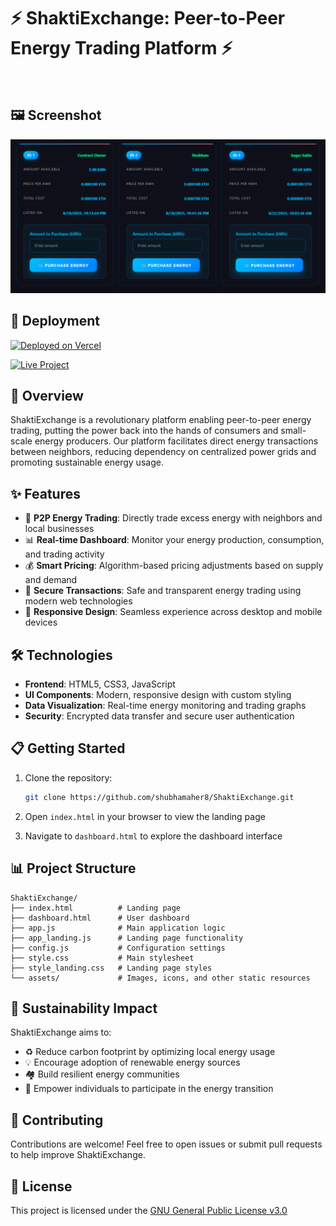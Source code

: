 # ⚡ ShaktiExchange: Peer-to-Peer Energy Trading Platform ⚡

&nbsp;

## 🖼️ Screenshot
![ShaktiExchange Dashboard](assets/dashboard.png)

## 🚀 Deployment 

[![Deployed on Vercel](https://img.shields.io/badge/Deployed%20on-Vercel-black?style=for-the-badge&logo=vercel)](shakti-exchange.vercel.app/)

[![Live Project](https://img.shields.io/badge/Live%20Project-shakti--exchange.vercel.app-green?style=for-the-badge&logo=vercel)](shakti-exchange.vercel.app/)

## 🌟 Overview

ShaktiExchange is a revolutionary platform enabling peer-to-peer energy trading, putting the power back into the hands of consumers and small-scale energy producers. Our platform facilitates direct energy transactions between neighbors, reducing dependency on centralized power grids and promoting sustainable energy usage.

## ✨ Features

- 🔄 **P2P Energy Trading**: Directly trade excess energy with neighbors and local businesses
- 📊 **Real-time Dashboard**: Monitor your energy production, consumption, and trading activity
- 💰 **Smart Pricing**: Algorithm-based pricing adjustments based on supply and demand
- 🔐 **Secure Transactions**: Safe and transparent energy trading using modern web technologies
- 📱 **Responsive Design**: Seamless experience across desktop and mobile devices

## 🛠️ Technologies

- **Frontend**: HTML5, CSS3, JavaScript
- **UI Components**: Modern, responsive design with custom styling
- **Data Visualization**: Real-time energy monitoring and trading graphs
- **Security**: Encrypted data transfer and secure user authentication

## 📋 Getting Started

1. Clone the repository:
   ```bash
   git clone https://github.com/shubhamaher8/ShaktiExchange.git
   ```

2. Open `index.html` in your browser to view the landing page

3. Navigate to `dashboard.html` to explore the dashboard interface

## 📊 Project Structure

```
ShaktiExchange/
├── index.html          # Landing page
├── dashboard.html      # User dashboard
├── app.js              # Main application logic
├── app_landing.js      # Landing page functionality
├── config.js           # Configuration settings
├── style.css           # Main stylesheet
├── style_landing.css   # Landing page styles
└── assets/             # Images, icons, and other static resources
```

## 🌱 Sustainability Impact

ShaktiExchange aims to:

- ♻️ Reduce carbon footprint by optimizing local energy usage
- 💡 Encourage adoption of renewable energy sources
- 🏘️ Build resilient energy communities
- 💪 Empower individuals to participate in the energy transition

## 🤝 Contributing

Contributions are welcome! Feel free to open issues or submit pull requests to help improve ShaktiExchange.

## 📜 License

This project is licensed under the [GNU General Public License v3.0](LICENSE)

